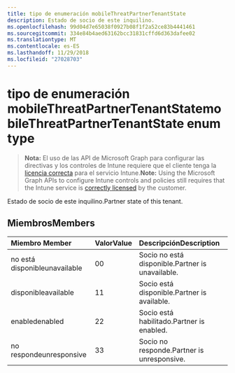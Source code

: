 ```yaml
---
title: tipo de enumeración mobileThreatPartnerTenantState
description: Estado de socio de este inquilino.
ms.openlocfilehash: 99d04d7e65038f0927b08f1f2a52ce83b4441461
ms.sourcegitcommit: 334e84b4aed63162bcc31831cffd6d363dafee02
ms.translationtype: MT
ms.contentlocale: es-ES
ms.lasthandoff: 11/29/2018
ms.locfileid: "27028703"
---
```

# <a name="mobilethreatpartnertenantstate-enum-type"></a><span data-ttu-id="68fd1-103">tipo de enumeración mobileThreatPartnerTenantState</span><span class="sxs-lookup"><span data-stu-id="68fd1-103">mobileThreatPartnerTenantState enum type</span></span>

> <span data-ttu-id="68fd1-104">**Nota:** El uso de las API de Microsoft Graph para configurar las directivas y los controles de Intune requiere que el cliente tenga la [licencia correcta](https://go.microsoft.com/fwlink/?linkid=839381) para el servicio Intune.</span><span class="sxs-lookup"><span data-stu-id="68fd1-104">**Note:** Using the Microsoft Graph APIs to configure Intune controls and policies still requires that the Intune service is [correctly licensed](https://go.microsoft.com/fwlink/?linkid=839381) by the customer.</span></span>

<span data-ttu-id="68fd1-105">Estado de socio de este inquilino.</span><span class="sxs-lookup"><span data-stu-id="68fd1-105">Partner state of this tenant.</span></span>
## <a name="members"></a><span data-ttu-id="68fd1-106">Miembros</span><span class="sxs-lookup"><span data-stu-id="68fd1-106">Members</span></span>
|<span data-ttu-id="68fd1-107">Miembro	</span><span class="sxs-lookup"><span data-stu-id="68fd1-107">Member</span></span>|<span data-ttu-id="68fd1-108">Valor</span><span class="sxs-lookup"><span data-stu-id="68fd1-108">Value</span></span>|<span data-ttu-id="68fd1-109">Descripción</span><span class="sxs-lookup"><span data-stu-id="68fd1-109">Description</span></span>|
|:---|:---|:---|
|<span data-ttu-id="68fd1-110">no está disponible</span><span class="sxs-lookup"><span data-stu-id="68fd1-110">unavailable</span></span>|<span data-ttu-id="68fd1-111">0</span><span class="sxs-lookup"><span data-stu-id="68fd1-111">0</span></span>|<span data-ttu-id="68fd1-112">Socio no está disponible.</span><span class="sxs-lookup"><span data-stu-id="68fd1-112">Partner is unavailable.</span></span>|
|<span data-ttu-id="68fd1-113">disponible</span><span class="sxs-lookup"><span data-stu-id="68fd1-113">available</span></span>|<span data-ttu-id="68fd1-114">1</span><span class="sxs-lookup"><span data-stu-id="68fd1-114">1</span></span>|<span data-ttu-id="68fd1-115">Socio está disponible.</span><span class="sxs-lookup"><span data-stu-id="68fd1-115">Partner is available.</span></span>|
|<span data-ttu-id="68fd1-116">enabled</span><span class="sxs-lookup"><span data-stu-id="68fd1-116">enabled</span></span>|<span data-ttu-id="68fd1-117">2</span><span class="sxs-lookup"><span data-stu-id="68fd1-117">2</span></span>|<span data-ttu-id="68fd1-118">Socio está habilitado.</span><span class="sxs-lookup"><span data-stu-id="68fd1-118">Partner is enabled.</span></span>|
|<span data-ttu-id="68fd1-119">no responde</span><span class="sxs-lookup"><span data-stu-id="68fd1-119">unresponsive</span></span>|<span data-ttu-id="68fd1-120">3</span><span class="sxs-lookup"><span data-stu-id="68fd1-120">3</span></span>|<span data-ttu-id="68fd1-121">Socio no responde.</span><span class="sxs-lookup"><span data-stu-id="68fd1-121">Partner is unresponsive.</span></span>|



